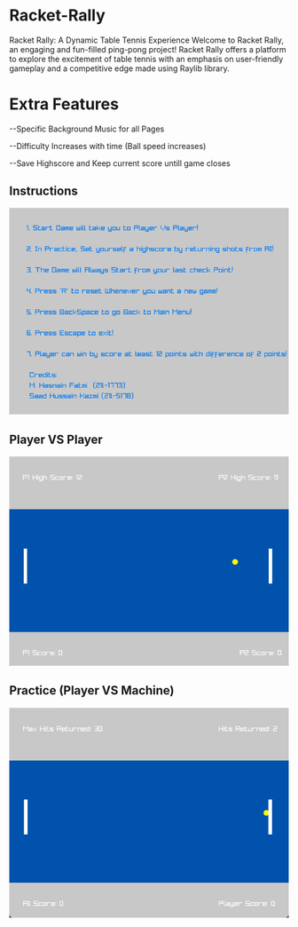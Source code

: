 # Racket-Rally
Racket Rally: A Dynamic Table Tennis Experience  Welcome to Racket Rally, an engaging and fun-filled ping-pong project! Racket Rally offers a platform to explore the excitement of table tennis with an emphasis on user-friendly gameplay and a competitive edge made using Raylib library.

# Extra Features

--Specific Background Music for all Pages

--Difficulty Increases with time (Ball speed increases)

--Save Highscore and Keep current score untill game closes

## Instructions

![alt text](https://github.com/Hasnain-Fatmi/Racket-Rally/blob/main/Images/Instructions.png)

## Player VS Player

![alt text](https://github.com/Hasnain-Fatmi/Racket-Rally/blob/main/Images/PVP.png)

## Practice (Player VS Machine)

![alt text](https://github.com/Hasnain-Fatmi/Racket-Rally/blob/main/Images/PVC.png)
